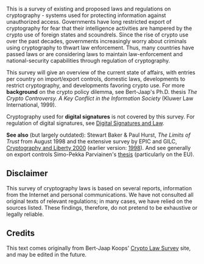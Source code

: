 This is a survey of existing and proposed laws and regulations on cryptography - systems used for protecting information against unauthorized access. Governments have long restricted export of cryptography for fear that their intelligence activities are hampered by the crypto use of foreign states and scoundrels. Since the rise of crypto use over the past decades, governments increasingly worry about criminals using cryptography to thwart law enforcement. Thus, many countries have passed laws or are considering laws to maintain law-enforcement and national-security capabilities through regulation of cryptography.

[](http://www.britannica.com/)

This survey will give an overview of the current state of affairs, with entries per country on import/export controls, domestic laws, developments to restrict cryptography, and developments favoring crypto use. For more  **background**  on the crypto policy dilemma, see Bert-Jaap's Ph.D. thesis _The Crypto Controversy. A Key Conflict in the Information Society_  (Kluwer Law International, 1999).

Cryptography used for  **digital signatures**  is not covered by this survey. For regulation of digital signatures, see  [Digital Signatures and Law](http://en.wikipedia.org/wiki/Digital_signatures_and_law).

**See also**  (but largely outdated): Stewart Baker & Paul Hurst,  _The Limits of Trust_ from August 1998 and the extensive survey by EPIC and GILC,  [Cryptography and Liberty 2000](http://epic.org/bookstore/crypto00&/)  (earlier version:  [1998](http://www.gilc.org/crypto/crypto-survey.html)). And see generally on export controls Simo-Pekka Parviainen's  [thesis](http://ethesis.helsinki.fi/julkaisut/oik/julki/pg/parviainen/)  (particularly on the EU).

## Disclaimer

This survey of cryptography laws is based on several reports, information from the Internet and personal communications. We have not consulted all original texts of relevant regulations; in many cases, we have relied on the sources listed. These findings, therefore, do not pretend to be exhaustive or legally reliable.

## Credits

This text comes originally from Bert-Jaap Koops' [Crypto Law Survey](http://www.cryptolaw.org/) site, and may be edited in the future.
